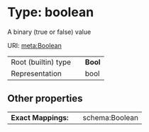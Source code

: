 
# Type: boolean


A binary (true or false) value

URI: [meta:Boolean](https://w3id.org/linkml/Boolean)

|  |  |  |
| --- | --- | --- |
| Root (builtin) type | | **Bool** |
| Representation | | bool |

## Other properties

|  |  |  |
| --- | --- | --- |
| **Exact Mappings:** | | schema:Boolean |


